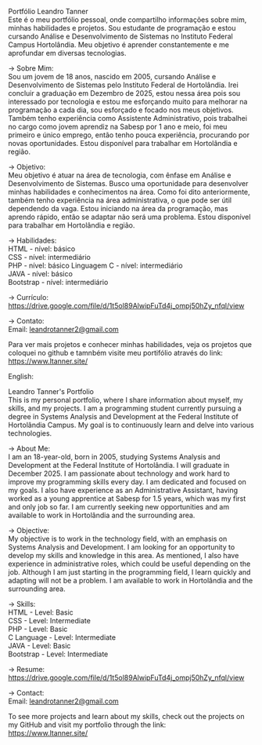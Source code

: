 Portfólio Leandro Tanner  
Este é o meu portfólio pessoal, onde compartilho informações sobre mim, minhas habilidades e projetos. Sou estudante de programação e estou cursando Análise e Desenvolvimento de Sistemas no Instituto Federal Campus Hortolândia. Meu objetivo é aprender constantemente e me aprofundar em diversas tecnologias.  

-> Sobre Mim:  
Sou um jovem de 18 anos, nascido em 2005, cursando Análise e Desenvolvimento de Sistemas pelo Instituto Federal de Hortolândia. Irei concluir a graduação em Dezembro de 2025, estou nessa área pois sou interessado por tecnologia e estou me esforçando muito para melhorar na programação a cada dia, sou esforçado e focado nos meus objetivos. Também tenho experiência como Assistente Administrativo, pois trabalhei no cargo como jovem aprendiz na Sabesp por 1 ano e meio, foi meu primeiro e único emprego, então tenho pouca experiência, procurando por novas oportunidades. Estou disponível para trabalhar em Hortolândia e região.  

-> Objetivo:  
Meu objetivo é atuar na área de tecnologia, com ênfase em Análise e Desenvolvimento de Sistemas. Busco uma oportunidade para desenvolver minhas habilidades e conhecimentos na área. Como foi dito anteriormente, também tenho experiência na área administrativa, o que pode ser útil dependendo da vaga. Estou iniciando na área da programação, mas aprendo rápido, então se adaptar não será uma problema. Estou disponível para trabalhar em Hortolândia e região.  

-> Habilidades:    
HTML - nível: básico  
CSS - nível: intermediário   
PHP - nível: básico
Linguagem C - nível: intermediário  
JAVA - nível: básico  
Bootstrap - nível: intermediário  

-> Currículo:   
https://drive.google.com/file/d/1t5ol89AlwipFuTd4j_ompj50hZy_nfql/view  

-> Contato:  
Email: leandrotanner2@gmail.com  

Para ver mais projetos e conhecer minhas habilidades, veja os projetos que coloquei no github e tamnbém visite meu portifólio através do link:   
https://www.ltanner.site/  

English:  

Leandro Tanner's Portfolio  
This is my personal portfolio, where I share information about myself, my skills, and my projects. I am a programming student currently pursuing a degree in Systems Analysis and Development at the Federal Institute of Hortolândia Campus. My goal is to continuously learn and delve into various technologies.  

-> About Me:  
I am an 18-year-old, born in 2005, studying Systems Analysis and Development at the Federal Institute of Hortolândia. I will graduate in December 2025. I am passionate about technology and work hard to improve my programming skills every day. I am dedicated and focused on my goals. I also have experience as an Administrative Assistant, having worked as a young apprentice at Sabesp for 1.5 years, which was my first and only job so far. I am currently seeking new opportunities and am available to work in Hortolândia and the surrounding area.  

-> Objective:  
My objective is to work in the technology field, with an emphasis on Systems Analysis and Development. I am looking for an opportunity to develop my skills and knowledge in this area. As mentioned, I also have experience in administrative roles, which could be useful depending on the job. Although I am just starting in the programming field, I learn quickly and adapting will not be a problem. I am available to work in Hortolândia and the surrounding area.  

-> Skills:  
HTML - Level: Basic  
CSS - Level: Intermediate  
PHP - Level: Basic  
C Language - Level: Intermediate  
JAVA - Level: Basic  
Bootstrap - Level: Intermediate  

-> Resume:  
https://drive.google.com/file/d/1t5ol89AlwipFuTd4j_ompj50hZy_nfql/view   

-> Contact:  
Email: leandrotanner2@gmail.com  

To see more projects and learn about my skills, check out the projects on my GitHub and visit my portfolio through the link:  
https://www.ltanner.site/  
